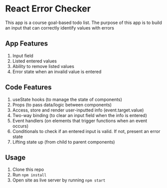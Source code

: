 # React Error Checker

This app is a course goal-based todo list. The purpose of this app is to build an input that can correctly identify values with errors 

## App Features

1. Input field
2. Listed entered values
3. Ability to remove listed values 
4. Error state when an invalid value is entered

## Code Features

1. useState hooks (to manage the state of components)
2. Props (to pass data/logic between components)
3. Access, store and render user-inputted info (event.target.value)
4. Two-way binding (to clear an input field when the info is entered)
5. Event handlers (on elements that trigger functions when an event occurs)
6. Conditionals to check if an entered input is valid. If not, present an error state
7. Lifting state up (from child to parent components)

## Usage

1. Clone this repo
2. Run `npm install`
3. Open site as live server by running `npm start`